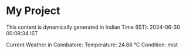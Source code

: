 # My Project

This content is dynamically generated in Indian Time (IST): 2024-06-30 00:09:34 IST


Current Weather in Coimbatore:
Temperature: 24.88 °C
Condition: mist

